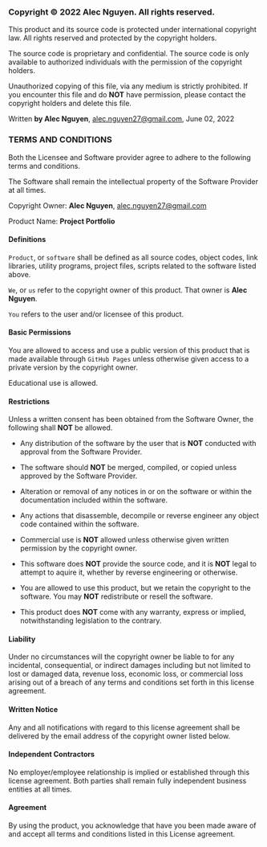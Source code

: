 

### Copyright © 2022 Alec Nguyen. All rights reserved.

  This product and its source code is protected under international copyright 
law. All rights reserved and protected by the copyright holders.

  The source code is proprietary and confidential. The source code is only 
available to authorized individuals with the permission of the copyright 
holders. 

  Unauthorized copying of this file, via any medium is strictly prohibited. If 
you encounter this file and do **NOT** have permission, please contact the 
copyright holders and delete this file.

  Written **by Alec Nguyen**, alec.nguyen27@gmail.com, June 02, 2022


### TERMS AND CONDITIONS

  Both the Licensee and Software provider agree to adhere to the following 
terms and conditions.  

  The Software shall remain the intellectual property of the Software Provider 
at all times.

  Copyright Owner: **Alec Nguyen**, alec.nguyen27@gmail.com
  
  Product Name: **Project Portfolio**     
  

#### Definitions 

  `Product`, or `software` shall be defined as all source codes, object codes, 
link libraries, utility programs, project files, scripts related to the software 
listed above.

  `We`, or `us` refer to the copyright owner of this product. That owner is 
**Alec Nguyen**.

  `You` refers to the user and/or licensee of this product.
  

#### Basic Permissions

  You are allowed to access and use a public version of this product that is 
made available through `GitHub Pages` unless otherwise given access to a private 
version by the copyright owner.

Educational use is allowed.


####  Restrictions

Unless a written consent has been obtained from the Software Owner, the following shall **NOT** be allowed.

- Any distribution of the software by the user that is **NOT** conducted with approval from the Software Provider.

- The software should **NOT** be merged, compiled, or copied unless approved by the Software Provider.

- Alteration or removal of any notices in or on the software or within the documentation included within the software.

- Any actions that disassemble, decompile or reverse engineer any object code contained within the software.

- Commercial use is **NOT** allowed unless otherwise given written permission by the copyright owner.

- This software does **NOT** provide the source code, and it is **NOT** legal to attempt to aquire it, whether by reverse engineering or otherwise.

- You are allowed to use this product, but we retain the copyright to the software. You may **NOT** redistribute or resell the software.

- This product does **NOT** come with any warranty, express or implied, notwithstanding legislation to the contrary.

#### Liability
  
  Under no circumstances will the copyright owner be liable to for any 
incidental, consequential, or indirect damages including but not limited to lost 
or damaged data, revenue loss, economic loss, or commercial loss arising out of 
a breach of any terms and conditions set forth in this license agreement.


#### Written Notice

Any and all notifications with regard to this license agreement shall be 
delivered by the email address of the copyright owner listed below.


#### Independent Contractors

  No employer/employee relationship is implied or established through this 
license agreement. Both parties shall remain fully independent business entities 
at all times.


#### Agreement

  By using the product, you acknowledge that have you been made aware of and 
accept all terms and conditions listed in this License agreement.



